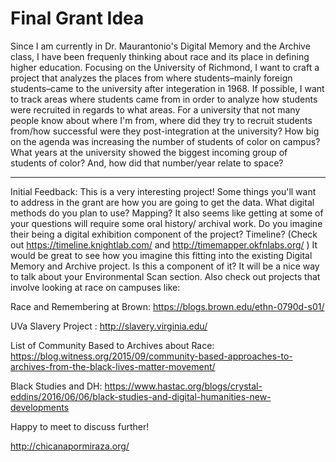 # Final Grant Idea

Since I am currently in Dr. Maurantonio's Digital Memory and the Archive class, I have been frequenly thinking about race and its place in defining higher education. Focusing on the University of Richmond, I want to craft a project that analyzes the places from where students–mainly foreign students–came to the university after integeration in 1968. If possible, I want to track areas where students came from in order to analyze how students were recruited in regards to what areas. For a university that not many people know about where I'm from, where did they try to recruit students from/how successful were they post-integration at the university? How big on the agenda was increasing the number of students of color on campus? What years at the university showed the biggest incoming group of students of color? And, how did that number/year relate to space?

--------

Initial Feedback: This is a very interesting project! Some things you'll want to address in the grant are how you are going to get the data.  What digital methods do you plan to use? Mapping?  It also seems like getting at some of your questions will require some oral history/ archival work. Do you imagine their being a digital exhibition component of the project?  Timeline? (Check out https://timeline.knightlab.com/ and http://timemapper.okfnlabs.org/ )  It would be great to see how you imagine this fitting into the existing Digital Memory and Archive project. Is this a component of it?  It will be a nice way to talk about your Environmental Scan section. Also check out projects that involve looking at race on campuses like:

Race and Remembering at Brown: https://blogs.brown.edu/ethn-0790d-s01/ 

UVa Slavery Project : http://slavery.virginia.edu/

List of Community Based to Archives about Race: https://blog.witness.org/2015/09/community-based-approaches-to-archives-from-the-black-lives-matter-movement/

Black Studies and DH: https://www.hastac.org/blogs/crystal-eddins/2016/06/06/black-studies-and-digital-humanities-new-developments

Happy to meet to discuss further!


http://chicanapormiraza.org/
